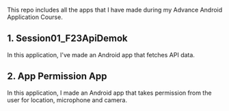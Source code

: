 This repo includes all the apps that I have made during my Advance Android Application Course. 

## 1. Session01_F23ApiDemok
In this application, I've made an Android app that fetches API data.

## 2. App Permission App
In this application, I made an Android app that takes permission from the user for location, microphone and camera.

